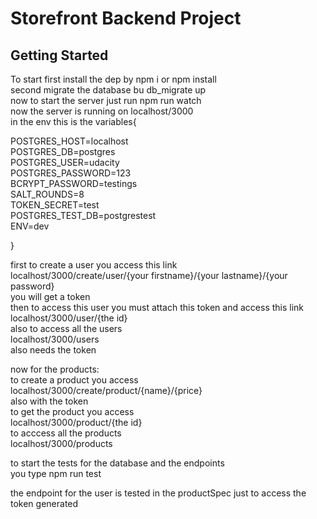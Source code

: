 # Storefront Backend Project

## Getting Started

To start first install the dep by npm i or npm install <br />
second migrate the database bu db_migrate up <br />
now to start the server just run npm run watch <br />
now the server is running on localhost/3000 <br />
in the env this is the variables{ <br />

POSTGRES_HOST=localhost <br />
POSTGRES_DB=postgres <br />
POSTGRES_USER=udacity <br />
POSTGRES_PASSWORD=123 <br />
BCRYPT_PASSWORD=testings <br />
SALT_ROUNDS=8 <br />
TOKEN_SECRET=test <br />
POSTGRES_TEST_DB=postgrestest <br />
ENV=dev <br />

} <br />

first to create a user you access this link  <br />
localhost/3000/create/user/{your firstname}/{your lastname}/{your password} <br />
you will get a token <br />
then to access this user you must attach this token and access this link <br />
localhost/3000/user/{the id} <br />
also to access all the users <br />
localhost/3000/users <br />
also needs the token <br />

now for the products: <br />
to create a product you access <br />
localhost/3000/create/product/{name}/{price} <br />
also with the token <br />
to get the product you access <br />
localhost/3000/product/{the id} <br />
to acccess all the products  <br />
localhost/3000/products <br />

to start the tests for the database and the endpoints <br />
you type npm run test <br />

the endpoint for the user is tested in the productSpec just to access the token generated <br />
